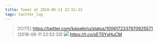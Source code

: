 ```yaml
---
title: Tweet at 2018-06-11 22:52:33
tags: twitter_log
---
```


> [!CITE] https://twitter.com/kaisekiriu/status/1006172337970925571 (2018-06-11 22:52:33)
> ![](https://twitter.com/kaisekiriu/status/1006172337970925571)
> https://t.co/sET0YxHuCM
